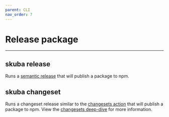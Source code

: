 ```yaml
---
parent: CLI
nav_order: 7
---
```


# Release package

---

## skuba release

Runs a [semantic release] that will publish a package to npm.

## skuba changeset

Runs a changeset release similar to the [changesets action] that will publish a package to npm. View the [changesets deep-dive] for more information.

[changesets action]: https://github.com/changesets/action
[changesets deep-dive]: ../deep-dives/changesets.md
[semantic release]: https://github.com/semantic-release/semantic-release
